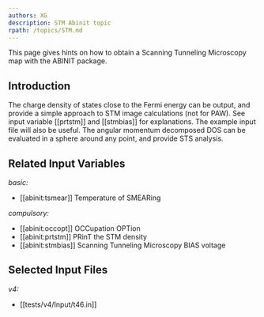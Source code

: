 ```yaml
---
authors: XG
description: STM Abinit topic
rpath: /topics/STM.md
---
```

<!--
This file is automatically generated by mksite.py. All changes will be lost.
Change the input yaml files or the python code
-->

This page gives hints on how to obtain a Scanning Tunneling Microscopy map with the ABINIT package.

## Introduction

The charge density of states close to the Fermi energy can be output, and
provide a simple approach to STM image calculations (not for PAW). See input
variable [[prtstm]] and [[stmbias]] for explanations. The example input file
will also be useful. The angular momentum decomposed DOS can be evaluated in a
sphere around any point, and provide STS analysis.



## Related Input Variables

*basic:*

- [[abinit:tsmear]]  Temperature of SMEARing
 
*compulsory:*

- [[abinit:occopt]]  OCCupation OPTion
- [[abinit:prtstm]]  PRinT the STM density
- [[abinit:stmbias]]  Scanning Tunneling Microscopy BIAS voltage
 

## Selected Input Files

*v4:*

- [[tests/v4/Input/t46.in]]
 

